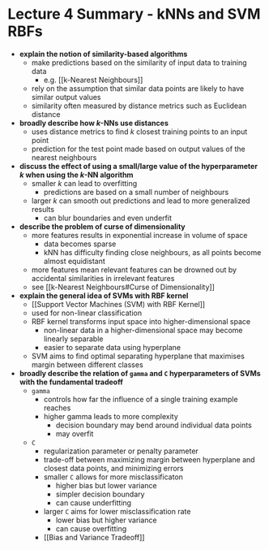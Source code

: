 # Lecture 4 Summary - kNNs and SVM RBFs
- **explain the notion of similarity-based algorithms**
	- make predictions based on the similarity of input data to training data
		- e.g. [[k-Nearest Neighbours]] 
	- rely on the assumption that similar data points are likely to have similar output values
	- similarity often measured by distance metrics such as Euclidean distance
- **broadly describe how $k$-NNs use distances**
	- uses distance metrics to find $k$ closest training points to an input point
	- prediction for the test point made based on output values of the nearest neighbours
- **discuss the effect of using a small/large value of the hyperparameter $k$ when using the $k$-NN algorithm**
	- smaller $k$ can lead to overfitting
		- predictions are based on a small number of neighbours
	- larger $k$ can smooth out predictions and lead to more generalized results
		- can blur boundaries and even underfit
- **describe the problem of curse of dimensionality**
	- more features results in exponential increase in volume of space
		- data becomes sparse
		- kNN has difficulty finding close neighbours, as all points become almost equidistant
	- more features mean relevant features can be drowned out by accidental similarities in irrelevant features
	- see [[k-Nearest Neighbours#Curse of Dimensionality]]
- **explain the general idea of SVMs with RBF kernel**
	- [[Support Vector Machines (SVM) with RBF Kernel]]
	- used for non-linear classification
	- RBF kernel transforms input space into higher-dimensional space
		- non-linear data in a higher-dimensional space may become linearly separable
		- easier to separate data using hyperplane
	- SVM aims to find optimal separating hyperplane that maximises margin between different classes
- **broadly describe the relation of `gamma` and `C` hyperparameters of SVMs with the fundamental tradeoff**
	- `gamma`
		- controls how far the influence of a single training example reaches
		- higher gamma leads to more complexity
			- decision boundary may bend around individual data points
			- may overfit
	- `C`
		- regularization parameter or penalty parameter
		- trade-off between maximizing margin between hyperplane and closest data points, and minimizing errors
		- smaller `C` allows for more misclassificaton
			- higher bias but lower variance
			- simpler decision boundary
			- can cause underfitting
		- larger `C` aims for lower misclassification rate
			- lower bias but higher variance
			- can cause overfitting
		- [[Bias and Variance Tradeoff]]